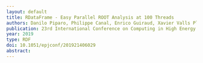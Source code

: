 ```yaml
---
layout: default
title: RDataFrame - Easy Parallel ROOT Analysis at 100 Threads
authors: Danilo Piparo, Philippe Canal, Enrico Guiraud, Xavier Valls Pla, Gerardo Ganis, Guilherme Amadio, Axel Naumann and Enric Tejedor
publication: 23rd International Conference on Computing in High Energy and Nuclear Physics (CHEP 2018)
year: 2019
type: RDF
doi: 10.1051/epjconf/201921406029
abstract:
---
```

